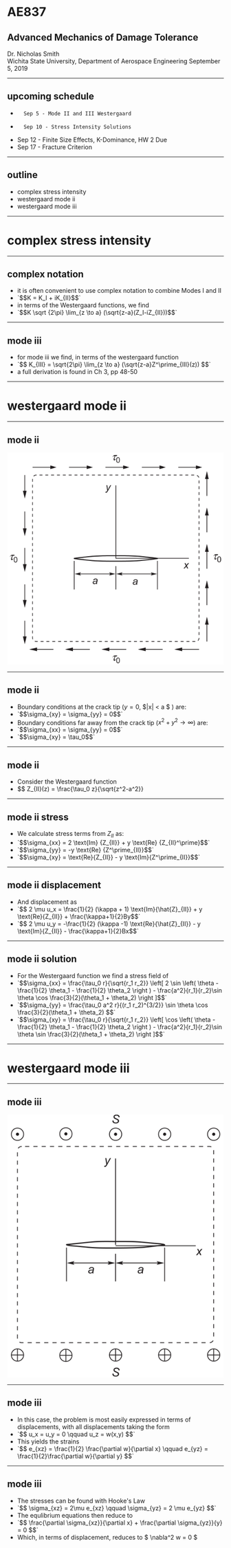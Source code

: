  # AE837
## Advanced Mechanics of Damage Tolerance
Dr. Nicholas Smith<br/>
Wichita State University, Department of Aerospace Engineering
September 5, 2019

----
## upcoming schedule

-		Sep 5 - Mode II and III Westergaard
-		Sep 10 - Stress Intensity Solutions
-   Sep 12 - Finite Size Effects, K-Dominance, HW 2 Due
-   Sep 17 - Fracture Criterion 

----
## outline

<!-- vim-markdown-toc GFM -->

* complex stress intensity
* westergaard mode ii
* westergaard mode iii

<!-- vim-markdown-toc -->

---
# complex stress intensity

----
## complex notation

-   it is often convenient to use complex notation to combine Modes I and II
-   <!-- .element style="list-style-type:none" --> `$$K = K_I + iK_{II}$$`
-   in terms of the Westergaard functions, we find
-   <!-- .element style="list-style-type:none" --> `$$K \sqrt {2\pi} \lim_{z \to a} (\sqrt{z-a}(Z_I-iZ_{II}))$$`

----
## mode iii

-   for mode iii we find, in terms of the westergaard function
-   <!-- .element style="list-style-type:none" --> `$$ K_{III} = \sqrt{2\pi} \lim_{z \to a} (\sqrt{z-a}Z^\prime_{III}(z)) $$`
-   a full derivation is found in Ch 3, pp 48-50

---
# westergaard mode ii

----
## mode ii

![illustration of mode ii problem](..\images\west-ii.png)

----
## mode ii

-   Boundary conditions at the crack tip ($y=0$, $|x| < a $ ) are:
-   <!-- .element style="list-style-type:none" --> `$$\sigma_{xy} = \sigma_{yy} = 0$$`
-   Boundary conditions far away from the crack tip ($x^2 + y^2 \to \infty$) are:
-   <!-- .element style="list-style-type:none" --> `$$\sigma_{xx} = \sigma_{yy} = 0$$`
-   <!-- .element style="list-style-type:none" --> `$$\sigma_{xy} = \tau_0$$`

----
## mode ii

-   Consider the Westergaard function
-   <!-- .element style="list-style-type:none" --> $$ Z_{II}(z) = \frac{\tau_0 z}{\sqrt{z^2-a^2}}

----
## mode ii stress

-   We calculate stress terms from $Z_{II}$ as:
-   <!-- .element style="list-style-type:none" --> `$$\sigma_{xx} = 2 \text{Im} {Z_{II}} + y \text{Re} {Z_{II}^\prime}$$`
-   <!-- .element style="list-style-type:none" --> `$$\sigma_{yy} = -y \text{Re} {Z^\prime_{II}}$$`
-   <!-- .element style="list-style-type:none" --> `$$\sigma_{xy} = \text{Re}{Z_{II}} - y \text{Im}{Z^\prime_{II}}$$`

----
## mode ii displacement

-   And displacement as
-   <!-- .element style="list-style-type:none" --> `$$ 2 \mu u_x = \frac{1}{2} (\kappa + 1) \text{Im}{\hat{Z}_{II}} + y \text{Re}{Z_{II}} + \frac{\kappa+1}{2}By$$`
-   <!-- .element style="list-style-type:none" --> `$$ 2 \mu u_y = -\frac{1}{2} (\kappa -1) \text{Re}{\hat{Z}_{II}} - y \text{Im}{Z_{II}} - \frac{\kappa+1}{2}Bx$$`

----
## mode ii solution

-   For the Westergaard function we find a stress field of
-   <!-- .element style="list-style-type:none" --> `$$\sigma_{xx} = \frac{\tau_0 r}{\sqrt{r_1 r_2}} \left[ 2 \sin \left( \theta - \frac{1}{2} \theta_1 - \frac{1}{2} \theta_2 \right ) - \frac{a^2}{r_1}{r_2}\sin \theta \cos \frac{3}{2}(\theta_1 + \theta_2) \right ]$$`
-   <!-- .element style="list-style-type:none" --> `$$\sigma_{yy} = \frac{\tau_0 a^2 r}{(r_1 r_2)^{3/2}} \sin \theta \cos \frac{3}{2}(\theta_1 + \theta_2) $$`
-   <!-- .element style="list-style-type:none" --> `$$\sigma_{xy} = \frac{\tau_0 r}{\sqrt{r_1 r_2}} \left[ \cos \left( \theta - \frac{1}{2} \theta_1 - \frac{1}{2} \theta_2 \right ) - \frac{a^2}{r_1}{r_2}\sin \theta \sin \frac{3}{2}(\theta_1 + \theta_2) \right ]$$`

---
# westergaard mode iii

----
## mode iii

![anti-plane deformation for a mode iii crack](..\images\west-iii.png)

----
## mode iii

-   In this case, the problem is most easily expressed in terms of displacements, with all displacements taking the form
-   <!-- .element style="list-style-type:none" --> `$$ u_x = u_y = 0 \qquad u_z = w(x,y) $$`
-   This yields the strains
-   <!-- .element style="list-style-type:none" --> `$$ e_{xz} = \frac{1}{2} \frac{\partial w}{\partial x} \qquad e_{yz} = \frac{1}{2}\frac{\partial w}{\partial y} $$`

----
## mode iii

-   The stresses can be found with Hooke's Law
-   <!-- .element style="list-style-type:none" --> `$$ \sigma_{xz} = 2\mu e_{xz} \qquad \sigma_{yz} = 2 \mu e_{yz} $$`
-   The equlibrium equations then reduce to
-   <!-- .element style="list-style-type:none" --> `$$ \frac{\partial \sigma_{xz}}{\partial x} + \frac{\partial \sigma_{yz}}{y} = 0 $$`
-   Which, in terms of displacement, reduces to $ \nabla^2 w = 0 $
